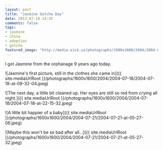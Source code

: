 ```yaml
---
layout: post
title: "Jasmine Gotcha Day"
date: 2013-07-18 14:35
comments: false
tags: 
- jasmine
- china
- adoption
- gotcha
featured_image: "http://media.eick.us/photographs/1600x1600/2004/2004-07-18/2004-07-18-at-09-32-04.jpeg"
---
```

I got Jasmine from the orphanage 9 years ago today.


![Jasmine's first picture, still in the clothes she came in]({{ site.mediaUrlRoot }}/photographs/1600x1600/2004/2004-07-18/2004-07-18-at-09-32-04.jpeg)

![The next day, a little bit cleaned up.  Her eyes are still so red from crying all night.]({{ site.mediaUrlRoot }}/photographs/1600x1600/2004/2004-07-18/2004-07-18-at-22-15-32.jpeg)

![A little bit happier of a baby]({{ site.mediaUrlRoot }}/photographs/1600x1600/2004/2004-07-21/2004-07-21-at-05-27-06.jpeg)

![Maybe this won't be so bad after all...]({{ site.mediaUrlRoot }}/photographs/1600x1600/2004/2004-07-21/2004-07-21-at-05-27-32.jpeg)

